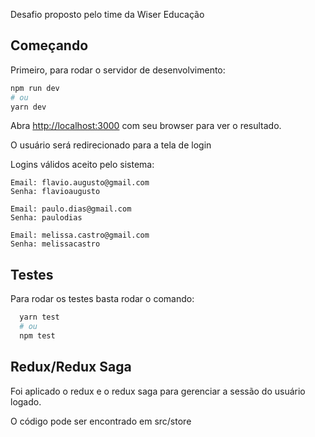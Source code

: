 Desafio proposto pelo time da Wiser Educação

## Começando

Primeiro, para rodar o servidor de desenvolvimento:

```bash
npm run dev
# ou
yarn dev
```

Abra [http://localhost:3000](http://localhost:3000) com seu browser para ver o resultado.

O usuário será redirecionado para a tela de login

Logins válidos aceito pelo sistema:

```
Email: flavio.augusto@gmail.com
Senha: flavioaugusto

Email: paulo.dias@gmail.com
Senha: paulodias

Email: melissa.castro@gmail.com
Senha: melissacastro
```

## Testes

Para rodar os testes basta rodar o comando:

```bash
  yarn test
  # ou
  npm test
```

## Redux/Redux Saga

Foi aplicado o redux e o redux saga para gerenciar a sessão do usuário logado.

O código pode ser encontrado em src/store